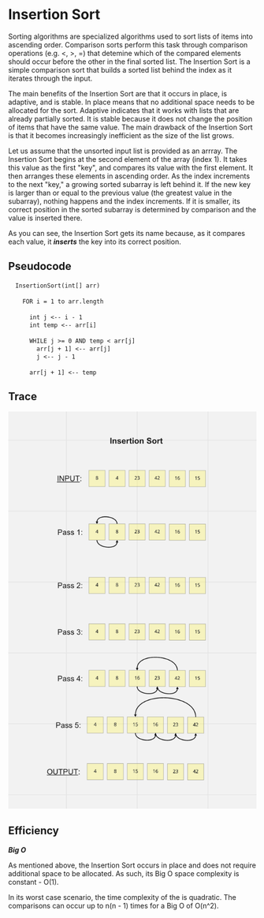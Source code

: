 # Insertion Sort

Sorting algorithms are specialized algorithms used to sort lists of items into ascending order. Comparison sorts perform this task through comparison operations (e.g. <, >, =) that detemine which of the compared elements should occur before the other in the final sorted list. The Insertion Sort is a simple comparison sort that builds a sorted list behind the index as it iterates through the input.

The main benefits of the Insertion Sort are that it occurs in place, is adaptive, and is stable. In place means that no additional space needs to be allocated for the sort. Adaptive indicates that it works with lists that are already partially sorted. It is stable because it does not change the position of items that have the same value. The main drawback of the Insertion Sort is that it becomes increasingly inefficient as the size of the list grows.

Let us assume that the unsorted input list is provided as an arrray. The Insertion Sort begins at the second element of the array (index 1). It takes this value as the first "key", and compares its value with the first element. It then arranges these elements in ascending order. As the index increments to the next "key," a growing sorted subarray is left behind it. If the new key is larger than or equal to the previous value (the greatest value in the subarray), nothing happens and the index increments. If it is smaller, its correct position in the sorted subarray is determined by comparison and the value is inserted there.

As you can see, the Insertion Sort gets its name because, as it compares each value, it **_inserts_** the key into its correct position.

## Pseudocode

```plaintext
  InsertionSort(int[] arr)

    FOR i = 1 to arr.length

      int j <-- i - 1
      int temp <-- arr[i]

      WHILE j >= 0 AND temp < arr[j]
        arr[j + 1] <-- arr[j]
        j <-- j - 1

      arr[j + 1] <-- temp
```

## Trace

![insertion-sort](./insertion-sort.png)

## Efficiency

**_Big O_**

As mentioned above, the Insertion Sort occurs in place and does not require additional space to be allocated. As such, its Big O space complexity is constant - O(1).

In its worst case scenario, the time complexity of the is quadratic. The comparisons can occur up to n(n - 1) times for a Big O of O(n^2).

